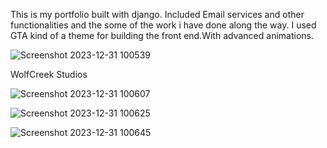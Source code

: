 This is my portfolio built with django. Included Email services and other functionalities and the some of the work i have done along the way.
I used GTA kind of a theme for building the front end.With advanced animations.

![Screenshot 2023-12-31 100539](https://github.com/smr1897/Portfolio/assets/104346441/b23a2ad0-9c6a-4c80-a076-8357e1817ea3)

WolfCreek Studios

![Screenshot 2023-12-31 100607](https://github.com/smr1897/Portfolio/assets/104346441/d1983726-fed6-4e7d-947c-3f96bc5968bf)

![Screenshot 2023-12-31 100625](https://github.com/smr1897/Portfolio/assets/104346441/0891a5b8-f9b6-4fdf-8ffb-8b81c866ee39)

![Screenshot 2023-12-31 100645](https://github.com/smr1897/Portfolio/assets/104346441/89b07bbd-e5d4-47a3-8358-5de67c86bc6f)
